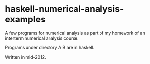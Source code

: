 haskell-numerical-analysis-examples
===================================

A few programs for numerical analysis as part of my homework of an interterm numerical analysis course.

Programs under directory A B are in haskell.

Written in mid-2012.
